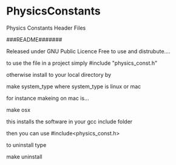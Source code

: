 PhysicsConstants
================

Physics Constants Header Files

###README#######

Released under GNU Public Licence
Free to use and distrubute....

to use the file in a project simply 
#include "physics_const.h"

otherwise install to your local directory by 

make system_type    where system_type is linux or mac 

for instance makeing on mac is...

make osx


this installs the software in your gcc include folder

then you can use 
#include<physics_const.h>



to uninstall type 

make uninstall 
